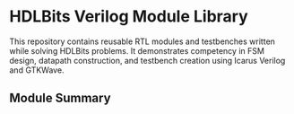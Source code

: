 # HDLBits Verilog Module Library
This repository contains reusable RTL modules and testbenches written while solving HDLBits problems. It demonstrates competency in FSM design, datapath construction, and testbench creation using Icarus Verilog and GTKWave.

## Module Summary

